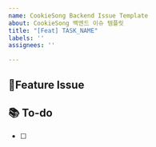 ```yaml
---
name: CookieSong Backend Issue Template
about: CookieSong 백엔드 이슈 템플릿
title: "[Feat] TASK_NAME"
labels: ''
assignees: ''

---
```


## 📌Feature Issue

## 📚 To-do
- [ ]
